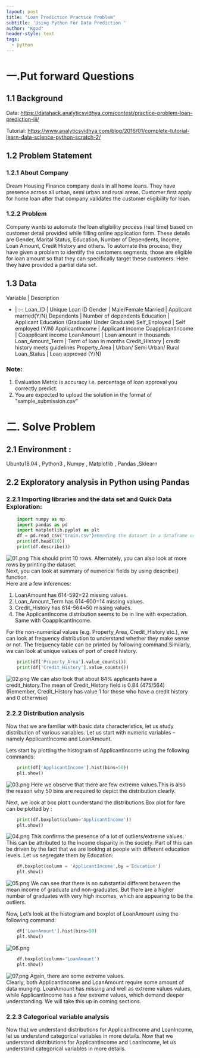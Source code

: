 ```yaml
---
layout: post
title: "Loan Prediction Practice Problem"
subtitle: 'Using Python For Data Prediction '
author: "Kgod"
header-style: text
tags:
  - python 
---
```


# 一.Put forward Questions

## 1.1 Background
Data: https://datahack.analyticsvidhya.com/contest/practice-problem-loan-prediction-iii/

Tutorial: https://www.analyticsvidhya.com/blog/2016/01/complete-tutorial-learn-data-science-python-scratch-2/

## 1.2 Problem Statement

### 1.2.1 About Company
Dream Housing Finance company deals in all home loans. They have presence across all urban, semi urban and rural areas. Customer first apply for home loan after that company validates the customer eligibility for loan.

### 1.2.2 Problem
Company wants to automate the loan eligibility process (real time) based on customer detail provided while filling online application form. These details are Gender, Marital Status, Education, Number of Dependents, Income, Loan Amount, Credit History and others. To automate this process, they have given a problem to identify the customers segments, those are eligible for loan amount so that they can specifically target these customers. Here they have provided a partial data set.

## 1.3 Data
Variable | Description
- | :-: 
Loan_ID | Unique Loan ID
Gender  | Male/Female
Married | Applicant married(Y/N) 
Dependents | Number of dependents 
Education | Applicant Education (Graduate/ Under Graduate)
Self_Enployed | Self employed (Y/N)
ApplicantIncome | Applicant income
CoapplicantIncome | Coapplicant income
LoanAmount | Loan amount in thousands
Loan_Amount_Term | Term of loan in months
Credit_History | credit history meets guidelines
Property_Area | Urban/ Semi Urban/ Rural
Loan_Status | Loan approved (Y/N)

### Note:   
1. Evaluation Metric is accuracy i.e. percentage of loan approval you correctly predict.
2. You are expected to upload the solution in the format of "sample_submission.csv"



# 二. Solve Problem

## 2.1 Environment : 

Ubuntu18.04 , Python3 , Numpy ,  Matplotlib , Pandas ,Sklearn

## 2.2 Exploratory analysis in Python using Pandas

### 2.2.1 Importing libraries and the data set and Quick Data Exploration:

```python
	import numpy as np
	import pandas as pd
	import matplotlib.pyplot as plt
	df = pd.read_csv("train.csv")#Reading the dataset in a dataframe using Pandas
	print(df.head(10))
	print(df.describe())
```
![01.png](/picturesWork/01.png)
This should print 10 rows. Alternately, you can also look at more rows by printing the dataset.  
Next, you can look at summary of numerical fields by using describe() function.  
Here are a few inferences:
1. LoanAmount has 614-592=22 missing values.
2. Loan_Amount_Term has 614-600=14 missing values.
3. Credit_History has 614-564=50 missing values.
4. The ApplicantIncome distribution seems to be in line with expectation. Same with CoapplicantIncome.


For the non-numerical values (e.g. Property_Area, Credit_History etc.), we can look at frequency distribution to understand whether they make sense or not. The frequency table can be printed by following command.Similarly, we can look at unique values of port of credit history. 
```python
	print(df['Property_Area'].value_counts())
	print(df['Credit_History'].value_counts())
```
![02.png](/picturesWork/02.png)
We can also look that about 84% applicants have a credit_history.The mean of Credit_History field is 0.84 (475/564) (Remember, Credit_History has value 1 for those who have a credit history and 0 otherwise) 

### 2.2.2 Distribution analysis

Now that we are familiar with basic data characteristics, let us study distribution of various variables. Let us start with numeric variables – namely ApplicantIncome and LoanAmount.  

Lets start by plotting the histogram of ApplicantIncome using the following commands:
```python
	print(df['ApplicantIncome'].hist(bins=50))
	pli.show()
```
![03.png](/picturesWork/03.png)
Here we observe that there are few extreme values.This is also the reason why 50 bins are required to depict the distribution clearly.   


Next, we look at box plot t ounderstand the distributions.Box plot for fare can be plotted by :
```python
	print(df.boxplot(column='ApplicantIncome'))
	plt.show()
```
![04.png](/picturesWork/04.png)
This confirms the presence of a lot of outliers/extreme values. This can be attributed to the income disparity in the society. Part of this can be driven by the fact that we are looking at people with different education levels. Let us segregate them by Education:
```python
	df.boxplot(column = 'ApplicantIncome',by ='Education')
	plt.show()
```
![05.png](/picturesWork/05.png)
We can see that there is no substantial different between the mean income of graduate and non-graduates. But there are a higher number of graduates with very high incomes, which are appearing to be the outliers.

Now, Let’s look at the histogram and boxplot of LoanAmount using the following command:
```python
	df['LoanAmount'].hist(bins=50)
	plt.show()
```
![06.png](/picturesWork/06.png)

```python
	df.boxplot(column='LoanAmount')
	plt.show()
```
![07.png](/picturesWork/07.png)
Again, there are some extreme values.  
Clearly, both ApplicantIncome and LoanAmount require some amount of data munging. LoanAmount has missing and well as extreme values values, while ApplicantIncome has a few extreme values, which demand deeper understanding. We will take this up in coming sections.  

### 2.2.3 Categorical variable analysis

Now that we understand distributions for ApplicantIncome and LoanIncome, let us understand categorical variables in more details. 
Now that we understand distributions for ApplicantIncome and LoanIncome, let us understand categorical variables in more details. 
  








